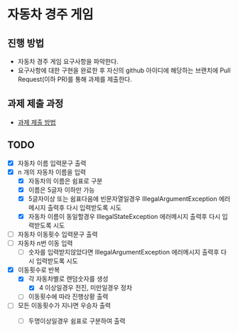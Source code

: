 # 자동차 경주 게임
## 진행 방법
* 자동차 경주 게임 요구사항을 파악한다.
* 요구사항에 대한 구현을 완료한 후 자신의 github 아이디에 해당하는 브랜치에 Pull Request(이하 PR)를 통해 과제를 제출한다.

## 과제 제출 과정
* [과제 제출 방법](https://github.com/next-step/nextstep-docs/tree/master/precourse)

## TODO

*[x] 자동차 이름 입력문구 출력
*[x] n 개의 자동차 이름을 입력
  *[x] 자동차의 이름은 쉼표로 구분
  *[x] 이름은 5글자 이하만 가능
  *[x] 5글자이상 또는 쉼표다음에 빈문자열일경우 IllegalArgumentException 에러메시지 출력후 다시 입력받도록 시도
  *[x] 자동차 이름이 동일할경우 IllegalStateException 에러메시지 출력후 다시 입력받도록 시도
*[ ] 자동차 이동횟수 입력문구 출력
*[ ] 자동차 n번 이동 입력
  *[ ] 숫자를 입력받지않았다면 IllegalArgumentException 에러메시지 출력후 다시 입력받도록 시도
*[x] 이동횟수로 반복 
  *[x] 각 자동차별로 랜덤숫자를 생성
    *[x] 4 이상일경우 전진, 미만일경우 정차
  *[ ] 이동횟수에 따라 진행상황 출력
*[ ] 모든 이동횟수가 지나면 우승자 출력
  *[ ] 두명이상일경우 쉼표로 구분하여 출력
    



